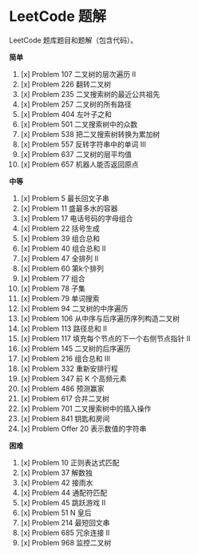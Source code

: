 # LeetCode 题解

LeetCode 题库题目和题解（包含代码）。

**简单**

1. [x] Problem 107 二叉树的层次遍历 II
1. [x] Problem 226 翻转二叉树
1. [x] Problem 235 二叉搜索树的最近公共祖先
1. [x] Problem 257 二叉树的所有路径
1. [x] Problem 404 左叶子之和
1. [x] Problem 501 二叉搜索树中的众数
1. [x] Problem 538 把二叉搜索树转换为累加树
1. [x] Problem 557 反转字符串中的单词 III
1. [x] Problem 637 二叉树的层平均值
1. [x] Problem 657 机器人能否返回原点

**中等**

1. [x] Problem 5 最长回文子串
1. [x] Problem 11 盛最多水的容器
1. [x] Problem 17 电话号码的字母组合
1. [x] Problem 22 括号生成
1. [x] Problem 39 组合总和
1. [x] Problem 40 组合总和 II
1. [x] Problem 47 全排列 II
1. [x] Problem 60 第k个排列
1. [x] Problem 77 组合
1. [x] Problem 78 子集
1. [x] Problem 79 单词搜索
1. [x] Problem 94 二叉树的中序遍历
1. [x] Problem 106 从中序与后序遍历序列构造二叉树
1. [x] Problem 113 路径总和 II
1. [x] Problem 117 填充每个节点的下一个右侧节点指针 II
1. [x] Problem 145 二叉树的后序遍历
1. [x] Problem 216 组合总和 III
1. [x] Problem 332 重新安排行程
1. [x] Problem 347 前 K 个高频元素
1. [x] Problem 486 预测赢家
1. [x] Problem 617 合并二叉树
1. [x] Problem 701 二叉搜索树中的插入操作
1. [x] Problem 841 钥匙和房间
1. [x] Problem Offer 20 表示数值的字符串

**困难**

1. [x] Problem 10 正则表达式匹配
1. [x] Problem 37 解数独
1. [x] Problem 42 接雨水
1. [x] Problem 44 通配符匹配
1. [x] Problem 45 跳跃游戏 II
1. [x] Problem 51 N 皇后
1. [x] Problem 214 最短回文串
1. [x] Problem 685 冗余连接 II
1. [x] Problem 968 监控二叉树
